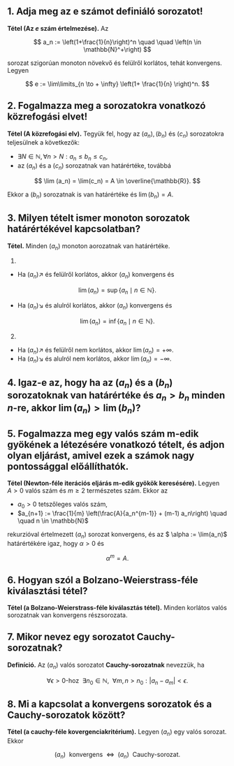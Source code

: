## 1. Adja meg az e számot definiáló sorozatot!

**Tétel (Az $e$ szám értelmezése).** Az

$$
a_n := \left(1+\frac{1}{n}\right)^n \quad \quad \left(n \in \mathbb{N}^+\right)
$$

sorozat szigorúan monoton növekvő és felülről korlátos, tehát konvergens. Legyen

$$
e := \lim\limits_{n \to + \infty} \left(1+ \frac{1}{n} \right)^n.
$$

## 2. Fogalmazza meg a sorozatokra vonatkozó közrefogási elvet!

**Tétel (A közrefogási elv).** Tegyük fel, hogy az $(a_n), (b_n)$ és $(c_n)$ sorozatokra teljesülnek a következők:

- $\exists N \in \mathbb{N}, \forall n > N : a_n \leq b_n \leq c_n$,
- az $(a_n)$ és a $(c_n)$ sorozatnak van határértéke, továbbá

$$
\lim (a_n) = \lim(c_n) = A \in \overline{\mathbb{R}}.
$$

Ekkor a $(b_n)$ sorozatnak is van határértéke és $\lim (b_n) = A$.

## 3. Milyen tételt ismer monoton sorozatok határértékével kapcsolatban?

**Tétel.** Minden $(a_n)$ monoton aorozatnak van határértéke.

1. 

- Ha $(a_n) \nearrow$ és felülről korlátos, akkor $(a_n)$ konvergens és

$$
\lim(a_n) = \sup\left\lbrace a_n \mid n \in \mathbb{N}\right\rbrace.
$$

- Ha $(a_n) \searrow$ és alulról korlátos, akkor $(a_n)$ konvergens és

$$
\lim(a_n) = \inf\left\lbrace a_n \mid n \in \mathbb{N} \right\rbrace .
$$

2. 

- Ha $(a_n) \nearrow$ és felülről nem korlátos, akkor $\lim(a_n) = + \infty$.
- Ha $(a_n) \searrow$ és alulról nem korlátos, akkor $\lim(a_n) = - \infty$.

## 4. Igaz-e az, hogy ha az $(a_n)$ és a $(b_n)$ sorozatoknak van határértéke és $a_n > b_n$ minden $n$-re, akkor $\lim(a_n) > \lim (b_n)$?



## 5. Fogalmazza meg egy valós szám m-edik gyökének a létezésére vonatkozó tételt, és adjon olyan eljárást, amivel ezek a számok nagy pontossággal előállíthatók.

**Tétel (Newton-féle iterációs eljárás m-edik gyökök keresésére).** Legyen $A>0$ valós szám és $m \geq 2$ természetes szám. Ekkor az

- $a_0>0$ tetszőleges valós szám,
- $a_{n+1} := \frac{1}{m} \left(\frac{A}{a_n^{m-1}} + (m-1) a_n\right) \quad \quad n \in \mathbb{N}$

rekurzióval értelmezett $(a_n)$ sorozat konvergens, és az $ \alpha := \lim(a_n)$ határértékére igaz, hogy $\alpha > 0$ és

$$
\alpha^m=A.
$$

## 6. Hogyan szól a Bolzano-Weierstrass-féle kiválasztási tétel?

**Tétel (a Bolzano-Weierstrass-féle kiválasztás tétel).** Minden korlátos valós sorozatnak van konvergens részsorozata.

## 7. Mikor nevez egy sorozatot Cauchy-sorozatnak?

**Definíció.** Az $(a_n)$ valós sorozatot **Cauchy-sorozatnak** nevezzük, ha

$$
\forall \epsilon > 0 \text{-hoz} \ \ \exists n_0 \in \mathbb{N}, \ \ \forall m,n>n_0 : \left| a_n - a_m \right| < \epsilon .
$$

## 8. Mi a kapcsolat a konvergens sorozatok és a Cauchy-sorozatok között?

**Tétel (a cauchy-féle kovergenciakritérium).** Legyen $(a_n)$ egy valós sorozat. Ekkor

$$
(a_n) \ \ \text{konvergens} \ \ \iff \ \ (a_n) \ \ \text{Cauchy-sorozat}.
$$